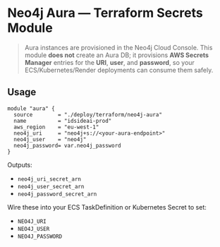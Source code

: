 # Neo4j Aura — Terraform Secrets Module

> Aura instances are provisioned in the Neo4j Cloud Console. This module **does not** create an Aura DB; it provisions **AWS Secrets Manager** entries for the **URI**, **user**, and **password**, so your ECS/Kubernetes/Render deployments can consume them safely.

## Usage

```hcl
module "aura" {
  source        = "./deploy/terraform/neo4j-aura"
  name          = "idsideai-prod"
  aws_region    = "eu-west-1"
  neo4j_uri     = "neo4j+s://<your-aura-endpoint>"
  neo4j_user    = "neo4j"
  neo4j_password= var.neo4j_password
}
```

Outputs:
- `neo4j_uri_secret_arn`
- `neo4j_user_secret_arn`
- `neo4j_password_secret_arn`

Wire these into your ECS TaskDefinition or Kubernetes Secret to set:
- `NEO4J_URI`
- `NEO4J_USER`
- `NEO4J_PASSWORD`
